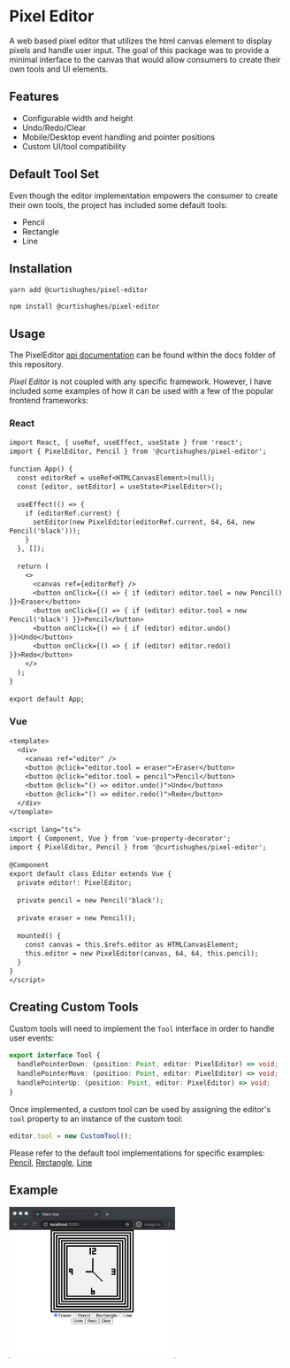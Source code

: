 # Pixel Editor
A web based pixel editor that utilizes the html canvas element to display pixels and handle user input. The goal of this package was to provide a minimal interface to the canvas that would allow consumers to create their own tools and UI elements.

## Features
* Configurable width and height
* Undo/Redo/Clear
* Mobile/Desktop event handling and pointer positions
* Custom UI/tool compatibility

## Default Tool Set
Even though the editor implementation empowers the consumer to create their own tools, the project has included some default tools:
* Pencil
* Rectangle
* Line

## Installation
```
yarn add @curtishughes/pixel-editor
```

```
npm install @curtishughes/pixel-editor
```

## Usage
The PixelEditor [api documentation](https://curtishughes.github.io/pixel-editor) can be found within the docs folder of this repository.

*Pixel Editor* is not coupled with any specific framework. However, I have included some examples of how it can be used with a few of the popular frontend frameworks:

### React
```tsx
import React, { useRef, useEffect, useState } from 'react';
import { PixelEditor, Pencil } from '@curtishughes/pixel-editor';

function App() {
  const editorRef = useRef<HTMLCanvasElement>(null);
  const [editor, setEditor] = useState<PixelEditor>();

  useEffect(() => {
    if (editorRef.current) {
      setEditor(new PixelEditor(editorRef.current, 64, 64, new Pencil('black')));
    }
  }, []);

  return (
    <>
      <canvas ref={editorRef} />
      <button onClick={() => { if (editor) editor.tool = new Pencil() }}>Eraser</button>
      <button onClick={() => { if (editor) editor.tool = new Pencil('black') }}>Pencil</button>
      <button onClick={() => { if (editor) editor.undo() }}>Undo</button>
      <button onClick={() => { if (editor) editor.redo() }}>Redo</button>
    </>
  );
}

export default App;
```

### Vue
```vue
<template>
  <div>
    <canvas ref="editor" />
    <button @click="editor.tool = eraser">Eraser</button>
    <button @click="editor.tool = pencil">Pencil</button>
    <button @click="() => editor.undo()">Undo</button>
    <button @click="() => editor.redo()">Redo</button>
  </div>
</template>

<script lang="ts">
import { Component, Vue } from 'vue-property-decorator';
import { PixelEditor, Pencil } from '@curtishughes/pixel-editor';

@Component
export default class Editor extends Vue {
  private editor!: PixelEditor;

  private pencil = new Pencil('black');

  private eraser = new Pencil();

  mounted() {
    const canvas = this.$refs.editor as HTMLCanvasElement;
    this.editor = new PixelEditor(canvas, 64, 64, this.pencil);
  }
}
</script>
```

## Creating Custom Tools
Custom tools will need to implement the `Tool` interface in order to handle user events:
```typescript
export interface Tool {
  handlePointerDown: (position: Point, editor: PixelEditor) => void;
  handlePointerMove: (position: Point, editor: PixelEditor) => void;
  handlePointerUp: (position: Point, editor: PixelEditor) => void;
}
```

Once implemented, a custom tool can be used by assigning the editor's `tool` property to an instance of the custom tool:
```typescript
editor.tool = new CustomTool();
```

Please refer to the default tool implementations for specific examples: [Pencil](src/tools/Pencil.ts), [Rectangle](./src/tools/Rectangle.ts), [Line](./src/tools/Line.ts)

## Example
<img width="300px" src="./assets/clock.png" />
